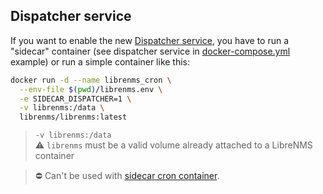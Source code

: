 ## Dispatcher service

If you want to enable the new [Dispatcher service](https://docs.librenms.org/Extensions/Dispatcher-Service/), you have to run a "sidecar" container (see dispatcher service in [docker-compose.yml](../../examples/dispatcher/docker-compose.yml) example) or run a simple container like this:

```bash
docker run -d --name librenms_cron \
  --env-file $(pwd)/librenms.env \
  -e SIDECAR_DISPATCHER=1 \
  -v librenms:/data \
  librenms/librenms:latest
```

> `-v librenms:/data`<br />
> :warning: `librenms` must be a valid volume already attached to a LibreNMS container

> :no_entry: Can't be used with [sidecar cron container](crons.md).
